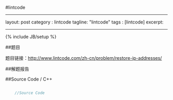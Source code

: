 #lintcode 

---
layout: post
category : lintcode
tagline: "lintcode"
tags : [lintcode]
excerpt: 

---
{% include JB/setup %}

##题目

题目链接：http://www.lintcode.com/zh-cn/problem/restore-ip-addresses/

##解题报告



##Source Code / C++ 

```C++

	//Source Code

```